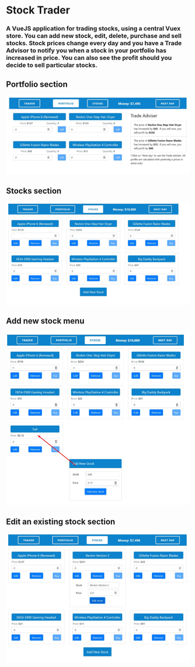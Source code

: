 # Stock Trader

### A VueJS application for trading stocks, using a central Vuex store. You can add new stock, edit, delete, purchase and sell stocks. Stock prices change every day and you have a Trade Advisor to notify you when a stock in your portfolio has increased in price. You can also see the profit should you decide to sell particular stocks.

## Portfolio section

![alt text](screenshots/portfolio.jpg "Portfolio of stocks")

## Stocks section

![alt text](screenshots/stocks.jpg "Stocks section")

## Add new stock menu

![alt text](screenshots/add.jpg "Add new stock menu")

## Edit an existing stock section

![alt text](screenshots/edit.jpg "Edit an existing stock section")
